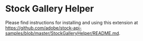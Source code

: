 # Stock Gallery Helper

Please find instructions for installing and using this extension at https://github.com/adobe/stock-api-samples/blob/master/StockGalleryHelper/README.md.
